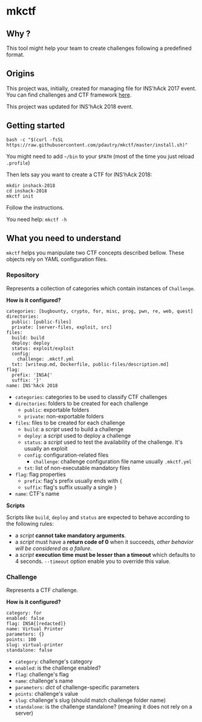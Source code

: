 # mkctf

## Why ?

This tool might help your team to create challenges following a predefined format.

##  Origins

This project was, initially, created for managing file for INS'hAck 2017 event.
You can find challenges and CTF framework [here](https://github.com/HugoDelval/inshack-2017).

This project was updated for INS'hAck 2018 event.

## Getting started

```
bash -c "$(curl -fsSL https://raw.githubusercontent.com/pdautry/mkctf/master/install.sh)"
```

You might need to add `~/bin` to your `$PATH` (most of the time you just reload `.profile`)

Then lets say you want to create a CTF for INS'hAck 2018:

```
mkdir inshack-2018
cd inshack-2018
mkctf init
```

Follow the instructions.

You need help: `mkctf -h`

## What you need to understand

`mkctf` helps you manipulate two CTF concepts described bellow. These objects
rely on YAML configuration files.

### Repository

Represents a collection of categories which contain instances of `Challenge`.

**How is it configured?**

```
categories: [bugbounty, crypto, for, misc, prog, pwn, re, web, quest]
directories:
  public: [public-files]
  private: [server-files, exploit, src]
files:
  build: build
  deploy: deploy
  status: exploit/exploit
  config:
    challenge: .mkctf.yml
  txt: [writeup.md, Dockerfile, public-files/description.md]
flag:
  prefix: 'INSA{'
  suffix: '}'
name: INS'hAck 2018
```

+ `categories`: categories to be used to classify CTF challenges
+ `directories`: folders to be created for each challenge
    + `public`: exportable folders
    + `private`: non-exportable folders
+ `files`: files to be created for each challenge
    + `build`: a _script_ used to build a challenge
    + `deploy`: a _script_ used to deploy a challenge
    + `status`: a _script_ used to test the availability of the
                challenge. It's usually an exploit
    + `config`: configuration-related files
        + `challenge`: challenge configuration file name usually `.mkctf.yml`
    + `txt`: list of non-executable mandatory files
+ `flag`: flag properties
    + `prefix`: flag's prefix usually ends with `{`
    + `suffix`: flag's suffix usually a single `}`
+ `name`: CTF's name

**Scripts**

Scripts like `build`, `deploy` and `status` are expected to behave according to
the following rules:

+ a _script_ **cannot take mandatory arguments**.
+ a _script_ must have a **return code of 0** when it succeeds, _other
  behavior will be considered as a failure_.
+ a _script_ **execution time must be lesser than a timeout** which defaults to 4 seconds. `--timeout` option enable you to override this value.

### Challenge

Represents a CTF challenge.

**How is it configured?**

```
category: for
enabled: false
flag: INSA{[redacted]}
name: Virtual Printer
parameters: {}
points: 100
slug: virtual-printer
standalone: false
```

+ `category`: challenge's category
+ `enabled`: is the challenge enabled?
+ `flag`: challenge's flag
+ `name`: challenge's name
+ `parameters`: _dict_ of challenge-specific parameters
+ `points`: challenge's value
+ `slug`: challenge's slug (should match challenge folder name)
+ `standalone`: is the challenge standalone? (meaning it does not rely on a server)
